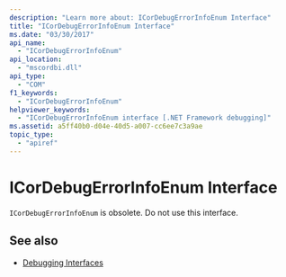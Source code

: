 ```yaml
---
description: "Learn more about: ICorDebugErrorInfoEnum Interface"
title: "ICorDebugErrorInfoEnum Interface"
ms.date: "03/30/2017"
api_name: 
  - "ICorDebugErrorInfoEnum"
api_location: 
  - "mscordbi.dll"
api_type: 
  - "COM"
f1_keywords: 
  - "ICorDebugErrorInfoEnum"
helpviewer_keywords: 
  - "ICorDebugErrorInfoEnum interface [.NET Framework debugging]"
ms.assetid: a5ff40b0-d04e-40d5-a007-cc6ee7c3a9ae
topic_type: 
  - "apiref"
---
```

# ICorDebugErrorInfoEnum Interface

`ICorDebugErrorInfoEnum` is obsolete. Do not use this interface.  
  
## See also

- [Debugging Interfaces](debugging-interfaces.md)
